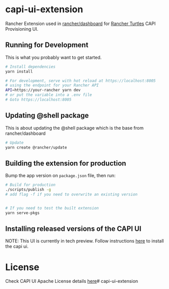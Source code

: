 # capi-ui-extension
Rancher Extension used in [rancher/dashboard](https://github.com/rancher/dashboard) for [Rancher Turtles](https://turtles.docs.rancher.com/turtles/v0.16/en/getting-started/install-rancher-turtles/using_rancher_dashboard.html) CAPI Provisioning UI.

## Running for Development
This is what you probably want to get started.
```bash
# Install dependencies
yarn install

# For development, serve with hot reload at https://localhost:8005
# using the endpoint for your Rancher API
API=https://your-rancher yarn dev
# or put the variable into a .env file
# Goto https://localhost:8005
```

## Updating @shell package
This is about updating the @shell package which is the base from rancher/dashboard
```bash
# Update
yarn create @rancher/update
```

## Building the extension for production
Bump the app version on `package.json` file, then run:
```bash
# Build for production
./scripts/publish -g 
# add flag -f if you need to overwrite an existing version


# If you need to test the built extension
yarn serve-pkgs
```

## Installing released versions of the CAPI UI
NOTE: This UI is currently in tech preview. Follow instructions [here](https://turtles.docs.rancher.com/turtles/v0.16/en/getting-started/install-rancher-turtles/using_rancher_dashboard.html#_capi_ui_extension_installation) to install the capi ui. 



License
=======
Check CAPI UI Apache License details [here](LICENSE)# capi-ui-extension